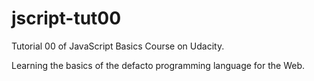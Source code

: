 # jscript-tut00
Tutorial 00 of JavaScript Basics Course on Udacity.

Learning the basics of the defacto programming language for the Web.
